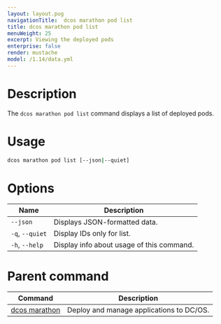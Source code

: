 ```yaml
---
layout: layout.pug
navigationTitle:  dcos marathon pod list
title: dcos marathon pod list
menuWeight: 25
excerpt: Viewing the deployed pods
enterprise: false
render: mustache
model: /1.14/data.yml
---
```


# Description
The `dcos marathon pod list` command displays a list of deployed pods.

# Usage

```bash
dcos marathon pod list [--json|--quiet]
```

# Options

| Name |  Description |
|---------|-------------|
| `--json`   |   Displays JSON-formatted data. |
| `-q`, `--quiet` | Display IDs only for list. |
| `-h`, `--help` | Display info about usage of this command. |

# Parent command

| Command | Description |
|---------|-------------|
| [dcos marathon](/mesosphere/dcos/1.14/cli/command-reference/dcos-marathon/) | Deploy and manage applications to DC/OS. |


